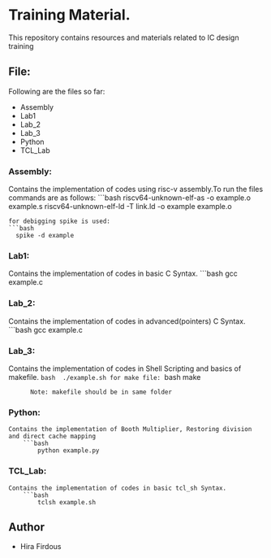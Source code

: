 # Training Material.
This repository contains resources and materials related to IC design training 

## File: 
  Following are the files so far:
  - Assembly
  - Lab1
  - Lab_2
  - Lab_3
  - Python
  - TCL_Lab 

### Assembly:
  Contains the implementation of codes using risc-v assembly.To run the files commands are as follows:
    ```bash
      riscv64-unknown-elf-as -o example.o example.s
      riscv64-unknown-elf-ld -T link.ld -o example example.o

    for debigging spike is used:
    ```bash
      spike -d example


### Lab1:
  Contains the implementation of codes in basic C Syntax.
        ```bash 
        gcc example.c


### Lab_2:
  Contains the implementation of codes in advanced(pointers) C Syntax.
          ```bash 
              gcc example.c

### Lab_3:
  Contains the implementation of codes in Shell Scripting and basics of makefile.
          ```bash 
              ./example.sh
  for make file:
          ```bash make

          Note: makefile should be in same folder 
             
          
### Python:
    Contains the implementation of Booth Multiplier, Restoring division and direct cache mapping
        ```bash 
            python example.py

### TCL_Lab:
    Contains the implementation of codes in basic tcl_sh Syntax.
        ```bash 
            tclsh example.sh


## Author
- Hira Firdous

